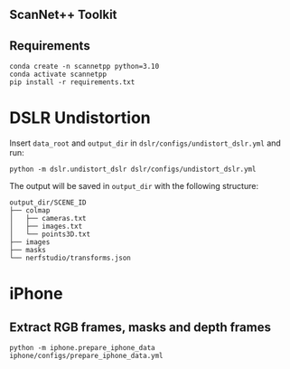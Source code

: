 ScanNet++ Toolkit
-----------------

## Requirements
```
conda create -n scannetpp python=3.10
conda activate scannetpp
pip install -r requirements.txt
```
# DSLR Undistortion

Insert `data_root` and `output_dir` in `dslr/configs/undistort_dslr.yml` and run:
```
python -m dslr.undistort_dslr dslr/configs/undistort_dslr.yml
```
The output will be saved in `output_dir` with the following structure:
```
output_dir/SCENE_ID
├── colmap
│   ├── cameras.txt
│   ├── images.txt
│   └── points3D.txt
├── images
├── masks
└── nerfstudio/transforms.json
```

# iPhone
## Extract RGB frames, masks and depth frames
```
python -m iphone.prepare_iphone_data iphone/configs/prepare_iphone_data.yml
```
